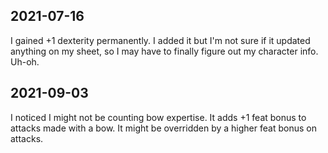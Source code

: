 
2021-07-16
----------
I gained +1 dexterity permanently. I added it but I'm not sure if it updated anything
on my sheet, so I may have to finally figure out my character info. Uh-oh.

2021-09-03
----------
I noticed I might not be counting bow expertise. It adds +1 feat bonus to attacks made with a bow. It might be overridden by a higher feat bonus on attacks.